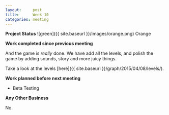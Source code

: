 ```yaml
---
layout:     post
title:      Week 10
categories: meeting
---
```


**Project Status** ![green]({{ site.baseurl }}/images/orange.png) Orange


**Work completed since previous meeting**

And the game is *really* done. We have add all the levels, and polish the game by adding sounds, story and more juicy things.

Take a look at the levels [here]({{ site.baseurl }}/graph/2015/04/08/levels/).


**Work planned before next meeting**

- Beta Testing


**Any Other Business**

No.
